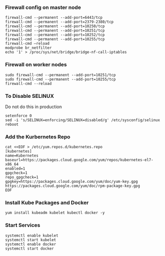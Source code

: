 ### Firewall config on master node

```
firewall-cmd --permanent --add-port=6443/tcp
firewall-cmd --permanent --add-port=2379-2380/tcp
firewall-cmd --permanent --add-port=10250/tcp
firewall-cmd --permanent --add-port=10251/tcp
firewall-cmd --permanent --add-port=10252/tcp
firewall-cmd --permanent --add-port=10255/tcp
firewall-cmd –reload
modprobe br_netfilter
echo '1' > /proc/sys/net/bridge/bridge-nf-call-iptables
```
### Firewall on worker nodes
```
sudo firewall-cmd --permanent --add-port=10251/tcp
sudo firewall-cmd --permanent --add-port=10255/tcp
firewall-cmd --reload
```
### To Disable SELINUX

Do not do this in production

```
setenforce 0
sed -i 's/SELINUX=enforcing/SELINUX=disabled/g' /etc/sysconfig/selinux
reboot
```

### Add the Kurbernetes Repo

```
cat <<EOF > /etc/yum.repos.d/kubernetes.repo
[kubernetes]
name=Kubernetes
baseurl=https://packages.cloud.google.com/yum/repos/kubernetes-el7-x86_64
enabled=1
gpgcheck=1
repo_gpgcheck=1
gpgkey=https://packages.cloud.google.com/yum/doc/yum-key.gpg https://packages.cloud.google.com/yum/doc/rpm-package-key.gpg
EOF
```

### Install Kube Packages and Docker

```
yum install kubeadm kubelet kubectl docker -y
```

### Start Services

```
systemctl enable kubelet
systemctl start kubelet
systemctl enable docker
systemctl start docker
```
